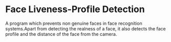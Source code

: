 # Face Liveness-Profile Detection
 A program which prevents non genuine faces in face recognition systems.Apart from detecting the realness of a face, it also detects the face profile and the distance of the face from the camera.
